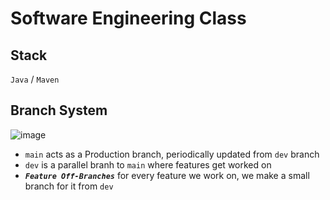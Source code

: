 # Software Engineering Class

## Stack

`Java` / `Maven`

## Branch System

![image](https://user-images.githubusercontent.com/43412231/221170127-c5678bd4-ae39-4f0e-be7d-6951ff5a9756.png)


- `main` acts as a Production branch, periodically updated from `dev` branch
- `dev` is a parallel branh to `main` where features get worked on
- ***`Feature Off-Branches`*** for every feature we work on, we make a small branch for it from `dev`
